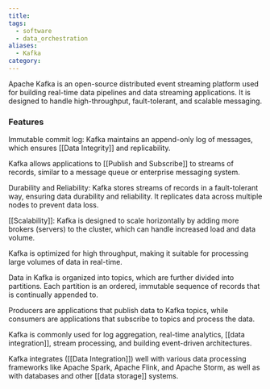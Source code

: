 ```yaml
---
title: 
tags:
  - software
  - data_orchestration
aliases:
  - Kafka
category:
---
```

Apache Kafka is an open-source distributed event streaming platform used for building real-time data pipelines and data streaming  applications. It is designed to handle high-throughput, fault-tolerant, and scalable messaging. 

### Features

Immutable commit log: Kafka maintains an append-only log of messages, which ensures [[Data Integrity]] and replicability.

Kafka allows applications to [[Publish and Subscribe]] to streams of records, similar to a message queue or enterprise messaging system.

Durability and Reliability: Kafka stores streams of records in a fault-tolerant way, ensuring data durability and reliability. It replicates data across multiple nodes to prevent data loss.

[[Scalability]]: Kafka is designed to scale horizontally by adding more brokers (servers) to the cluster, which can handle increased load and data volume.

Kafka is optimized for high throughput, making it suitable for processing large volumes of data in real-time.

Data in Kafka is organized into topics, which are further divided into partitions. Each partition is an ordered, immutable sequence of records that is continually appended to.

Producers are applications that publish data to Kafka topics, while consumers are applications that subscribe to topics and process the data.

Kafka is commonly used for log aggregation, real-time analytics, [[data integration]], stream processing, and building event-driven architectures.

Kafka integrates ([[Data Integration]]) well with various data processing frameworks like Apache Spark, Apache Flink, and Apache Storm, as well as with databases and other [[data storage]] systems.
